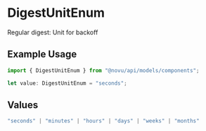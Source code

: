# DigestUnitEnum

Regular digest: Unit for backoff

## Example Usage

```typescript
import { DigestUnitEnum } from "@novu/api/models/components";

let value: DigestUnitEnum = "seconds";
```

## Values

```typescript
"seconds" | "minutes" | "hours" | "days" | "weeks" | "months"
```